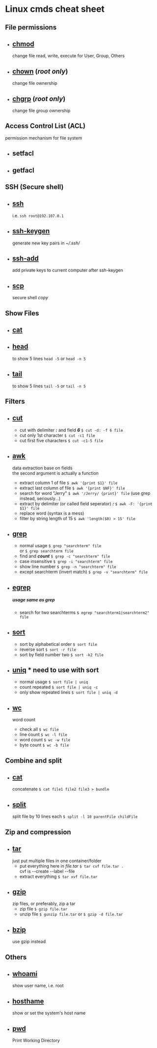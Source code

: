# Linux cmds cheat sheet

## File permissions

- ## [chmod](https://ss64.com/bash/chmod.html)

  change file read, write, execute for User, Group, Others

- ## [chown](https://ss64.com/bash/chown.html) (**_root only_**)

  change file ownership

- ## [chgrp](https://ss64.com/bash/chgrp.html) (**_root only_**)

  change file group ownership

## Access Control List (ACL)

permission mechanism for file system

- ## setfacl
- ## getfacl

## SSH (Secure shell)

- ## [ssh](https://www.ss64.com/bash/ssh.html)
  i.e. `ssh root@192.107.0.1`
- ## [ssh-keygen](https://www.ss64.com/bash/ssh-keygen.html)
  generate new key pairs in _~/.ssh/_
- ## [ssh-add](https://www.ss64.com/bash/ssh-add.html)
  add private keys to current computer after ssh-keygen
- ## [scp](https://www.ss64.com/bash/scp.html)
  secure shell _copy_

## Show Files

- ## [cat](https://www.ss64.com/bash/cat.html)
- ## [head](https://www.ss64.com/bash/head.html)
  to show 5 lines `head -5` or `head -n 5`
- ## [tail](https://www.ss64.com/bash/tail.html)
  to show 5 lines `tail -5` or `tail -n 5`

## Filters

- ## [cut](https://www.ss64.com/bash/cut.html)
  - cut with delimiter **_:_** and field **_6_** `$ cut -d: -f 6 file`
  - cut only 1st character `$ cut -c1 file`
  - cut first five characters `$ cut -c1-5 file`
- ## [awk](https://www.ss64.com/bash/awk.html)

  data extraction base on fields  
  the second argument is actually a function

  - extract column 1 of file `$ awk '{print $1}' file`
  - extract last column of file `$ awk '{print $NF}' file`
  - search for word "Jerry" `$ awk '/Jerry/ {print}' file` (use grep instead, seriously...)
  - extract by delimiter (or called field seperator) **_:_** `$ awk -F: '{print $1}' file`
  - replace word (syntax is a mess)
  - filter by string length of 15 `$ awk 'length($0) > 15' file`

- ## [grep](https://www.ss64.com/bash/grep.html)

  - normal usage `$ grep "searchterm" file`  
    or `$ grep searchterm file`
  - find and **_count_** `$ grep -c "searchterm" file`
  - case insensitive `$ grep -i "searchterm" file`
  - show line number `$ grep -n "searchterm" file`
  - except searchterm (invert match) `$ grep -v "searchterm" file`

- ## [egrep](https://www.ss64.com/bash/egrep.html)

  ##### usage same as grep

  - search for two searchterms `$ egrep "searchterm1|searchterm2" file`

- ## [sort](https://www.ss64.com/bash/sort.html)

  - sort by alphabetical order `$ sort file`
  - reverse sort `$ sort -r file`
  - sort by field number two `$ sort -k2 file`

- ## [uniq](https://www.ss64.com/bash/uniq.html) \* need to use with sort

  - normal usage `$ sort file | uniq`
  - count repeated `$ sort file | uniq -c`
  - only show repeated lines `$ sort file | uniq -d`

- ## [wc](https://www.ss64.com/bash/wc.html)
  word count
  - check all `$ wc file`
  - line count `$ wc -l file`
  - word count `$ wc -w file`
  - byte count `$ wc -b file`

## Combine and split

- ## [cat](https://www.ss64.com/bash/cat.html)
  concatenate `$ cat file1 file2 file3 > bundle`
- ## [split](https://www.ss64.com/bash/split.html)
  split file by 10 lines each `$ split -l 10 parentFile childFile`

## Zip and compression

- ## [tar](https://www.ss64.com/bash/tar.html)
  just put multiple files in one container/folder
  - put everything here in _file.tar_ `$ tar cvf file.tar .`  
    cvf is --create --label --file
  - extract everything `$ tar xvf file.tar`
- ## [gzip](https://www.ss64.com/bash/gzip.html)
  zip files, or preferably, zip a tar
  - zip file `$ gzip file.tar`
  - unzip file `$ gunzip file.tar` or `$ gzip -d file.tar`
- ## [bzip](https://www.ss64.com/bash/bzip.html)
  use gzip instead

## Others

- ## [whoami](https://www.ss64.com/bash/whoami.html)
  show user name, i.e. root
- ## [hosthame](https://linux.die.net/man/1/hostname)
  show or set the system's host name
- ## [pwd](https://ss64.com/bash/pwd.html)
  Print Working Directory
